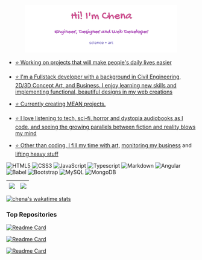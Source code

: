 <p align="center" dir="auto">
<a href="https://github.com/athenacats/" rel="no-follow"><img width="80%" alt="Hello! I'm Esther. Engineer, Designer and Web Developer" src="images/hinew.png" style="max-width :100%">
</p>

- :star: Working on projects that will make people's daily lives easier

- :star: I'm a Fullstack developer with a background in Civil Engineering, 2D/3D Concept Art, and Business. I enjoy learning new skills and implementing functional, beautiful designs in my web creations

- :star: Currently creating MEAN projects.

- :star: I love listening to tech, sci-fi, horror and dystopia audiobooks as I code, and seeing the growing parallels between fiction and reality blows my mind

- :star: Other than coding, I fill my time with [art](https://www.instagram.com/lechenart/), [monitoring my business](https://www.instagram.com/nalelabeauty/) and [lifting heavy stuff](https://www.instagram.com/lechena/)

![HTML5](https://img.shields.io/badge/html5-%23E34F26.svg?style=for-the-badge&logo=html5&logoColor=white)
![CSS3](https://img.shields.io/badge/css3-%231572B6.svg?style=for-the-badge&logo=css3&logoColor=white)
![JavaScript](https://img.shields.io/badge/javascript-%23323330.svg?style=for-the-badge&logo=javascript&logoColor=%23F7DF1E)
![Typescript](https://img.shields.io/badge/TypeScript-007ACC?style=for-the-badge&logo=typescript&logoColor=white)
![Markdown](https://img.shields.io/badge/markdown-%23000000.svg?style=for-the-badge&logo=markdown&logoColor=white)
![Angular](https://img.shields.io/badge/Angular-DD0031?style=for-the-badge&logo=angular&logoColor=white)
![Babel](https://img.shields.io/badge/Babel-F9DC3E?style=for-the-badge&logo=babel&logoColor=white)
![Bootstrap](https://img.shields.io/badge/Bootstrap-563D7C?style=for-the-badge&logo=bootstrap&logoColor=white)
![MySQL](https://img.shields.io/badge/mysql-%2300f.svg?style=for-the-badge&logo=mysql&logoColor=white)
![MongoDB](https://img.shields.io/badge/MongoDB-4EA94B?style=for-the-badge&logo=mongodb&logoColor=white)

<table>
<thead>
<th>
<a href="<a href="https://github.com/athenacats/github-readme-stats">
<img align="center" src="https://github-readme-stats.vercel.app/api?username=athenacats&show_icons=true&theme=tokyonight" style="max-width: 100%;"></a>
</th>
<th>
<a href="<a href="https://github.com/athenacats/github-readme-stats">                                                                                                   <img align="center" src="https://github-readme-stats.vercel.app/api/top-langs/?username=athenacats&show_icons=true&theme=tokyonight" style="max-width: 100%;">             </th>
</thead>
</table>

[![chena's wakatime stats](https://github-readme-stats.vercel.app/api/wakatime?username=athenacats)](https://github.com/athenacats/github-readme-stats)

### Top Repositories

[![Readme Card](https://github-readme-stats.vercel.app/api/pin/?username=athenacats&repo=freakylinkweb)](https://github.com/athenacats/freakylinkweb)

[![Readme Card](https://github-readme-stats.vercel.app/api/pin/?username=athenacats&repo=weatherapp)](https://github.com/athenacats/weatherapp)

[![Readme Card](https://github-readme-stats.vercel.app/api/pin/?username=athenacats&repo=todo-list)](https://github.com/athenacats/todo-list)

